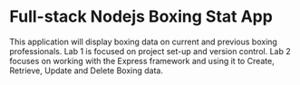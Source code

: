 # Full-stack Nodejs Boxing Stat App

This application will display boxing data on current and previous boxing professionals. Lab 1 is focused on project set-up and version control. Lab 2 focuses on working with the Express framework and using it to Create, Retrieve, Update and Delete Boxing data.
